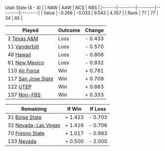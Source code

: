 Utah State (4 - 4)
|       |   NAW   |   AAW   |   NCS   |   NRS   |
|-------|---------|---------|---------|---------|
| Value |  -0.266 |  -0.033 |   9.043 |   4.357 |
| Rank  |      77 |      77 |      34 |      85 |

| Played                    | Outcome    |  Change  |
|---------------------------|------------|----------|
|   2 [Texas A&M             ](TexasAM.md)| Loss       | -  0.433 |
|  11 [Vanderbilt            ](Vanderbilt.md)| Loss       | -  0.570 |
|  46 [Hawaii                ](Hawaii.md)| Loss       | -  0.806 |
|  61 [New Mexico            ](NewMexico.md)| Loss       | -  0.932 |
| 110 [Air Force             ](AirForce.md)| Win        | +  0.781 |
| 117 [San Jose State        ](SanJoseState.md)| Win        | +  0.709 |
| 122 [UTEP                  ](UTEP.md)| Win        | +  0.663 |
| 137 [Non-FBS               ](NonFBS.md)| Win        | +  0.333 |

| Remaining                 |  If Win  |  If Loss |
|---------------------------|----------|----------|
|  31 [Boise State           ](BoiseState.md)| +  1.423 | -  0.703 |
|  32 [Nevada-Las Vegas      ](NevadaLasVegas.md)| +  1.416 | -  0.706 |
|  70 [Fresno State          ](FresnoState.md)| +  1.017 | -  0.983 |
| 133 [Nevada                ](Nevada.md)| +  0.500 | -  2.000 |

